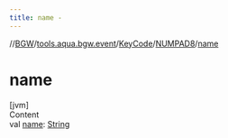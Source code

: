 ```yaml
---
title: name -
---
```

//[BGW](../../../../index.md)/[tools.aqua.bgw.event](../../index.md)/[KeyCode](../index.md)/[NUMPAD8](index.md)/[name](name.md)



# name  
[jvm]  
Content  
val [name](name.md): [String](https://kotlinlang.org/api/latest/jvm/stdlib/kotlin/-string/index.html)  



